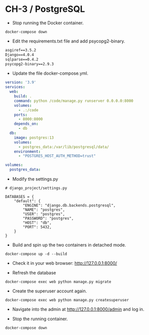 CH-3 / PostgreSQL
========================================================

* Stop running the Docker container.

```shell
docker-compose down
```


* Edit the requirements.txt file and add psycopg2-binary.
```txt
asgiref==3.5.2
Django==4.0.4
sqlparse==0.4.2
psycopg2-binary==2.9.3
```

* Update the file docker-compose.yml.
```docker-compose.yml
version: '3.9'
services:
  web:
    build: .
    command: python /code/manage.py runserver 0.0.0.0:8000
    volumes:
      - .:/code
    ports:
      - 8000:8000
    depends_on:
      - db
  db:
    image: postgres:13
    volumes:
      - postgres_data:/var/lib/postgresql/data/
    environment:
      - "POSTGRES_HOST_AUTH_METHOD=trust"

volumes:
  postgres_data:
```

* Modify the settings.py
```python3
# django_project/settings.py

DATABASES = {
    "default": {
        "ENGINE": "django.db.backends.postgresql",
        "NAME": "postgres",
        "USER": "postgres",
        "PASSWORD": "postgres",
        "HOST": "db",
        "PORT": 5432,
    }
}
```

* Build and spin up the two containers in detached mode.
```shell
docker-compose up -d --build
```

* Check it in your web browser: http://127.0.0.1:8000/

* Refresh the database
```shell
docker-compose exec web python manage.py migrate
```

* Create the superuser account again.
```shell
docker-compose exec web python manage.py createsuperuser
```

* Navigate into the admin at http://127.0.0.1:8000/admin and log in.

* Stop the running container.
```shell
docker-compose down
```